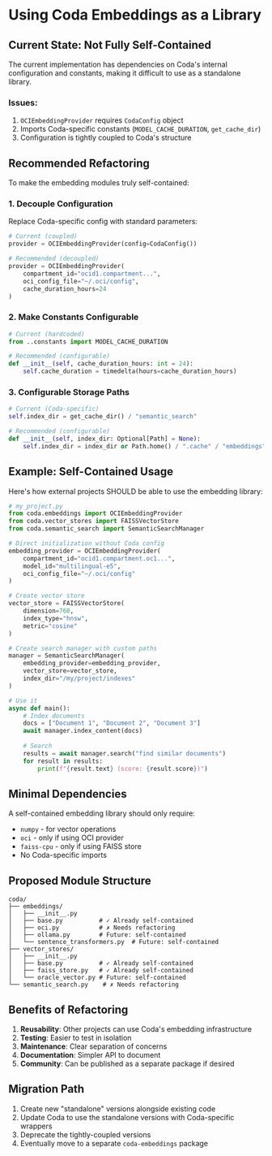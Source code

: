 # Using Coda Embeddings as a Library

## Current State: Not Fully Self-Contained

The current implementation has dependencies on Coda's internal configuration and constants, making it difficult to use as a standalone library.

### Issues:
1. `OCIEmbeddingProvider` requires `CodaConfig` object
2. Imports Coda-specific constants (`MODEL_CACHE_DURATION`, `get_cache_dir`)
3. Configuration is tightly coupled to Coda's structure

## Recommended Refactoring

To make the embedding modules truly self-contained:

### 1. Decouple Configuration

Replace Coda-specific config with standard parameters:

```python
# Current (coupled)
provider = OCIEmbeddingProvider(config=CodaConfig())

# Recommended (decoupled)
provider = OCIEmbeddingProvider(
    compartment_id="ocid1.compartment...",
    oci_config_file="~/.oci/config",
    cache_duration_hours=24
)
```

### 2. Make Constants Configurable

```python
# Current (hardcoded)
from ..constants import MODEL_CACHE_DURATION

# Recommended (configurable)
def __init__(self, cache_duration_hours: int = 24):
    self.cache_duration = timedelta(hours=cache_duration_hours)
```

### 3. Configurable Storage Paths

```python
# Current (Coda-specific)
self.index_dir = get_cache_dir() / "semantic_search"

# Recommended (configurable)
def __init__(self, index_dir: Optional[Path] = None):
    self.index_dir = index_dir or Path.home() / ".cache" / "embeddings"
```

## Example: Self-Contained Usage

Here's how external projects SHOULD be able to use the embedding library:

```python
# my_project.py
from coda.embeddings import OCIEmbeddingProvider
from coda.vector_stores import FAISSVectorStore
from coda.semantic_search import SemanticSearchManager

# Direct initialization without Coda config
embedding_provider = OCIEmbeddingProvider(
    compartment_id="ocid1.compartment.oc1...",
    model_id="multilingual-e5",
    oci_config_file="~/.oci/config"
)

# Create vector store
vector_store = FAISSVectorStore(
    dimension=768,
    index_type="hnsw",
    metric="cosine"
)

# Create search manager with custom paths
manager = SemanticSearchManager(
    embedding_provider=embedding_provider,
    vector_store=vector_store,
    index_dir="/my/project/indexes"
)

# Use it
async def main():
    # Index documents
    docs = ["Document 1", "Document 2", "Document 3"]
    await manager.index_content(docs)
    
    # Search
    results = await manager.search("find similar documents")
    for result in results:
        print(f"{result.text} (score: {result.score})")
```

## Minimal Dependencies

A self-contained embedding library should only require:
- `numpy` - for vector operations
- `oci` - only if using OCI provider
- `faiss-cpu` - only if using FAISS store
- No Coda-specific imports

## Proposed Module Structure

```
coda/
├── embeddings/
│   ├── __init__.py
│   ├── base.py          # ✓ Already self-contained
│   ├── oci.py           # ✗ Needs refactoring
│   ├── ollama.py        # Future: self-contained
│   └── sentence_transformers.py  # Future: self-contained
├── vector_stores/
│   ├── __init__.py
│   ├── base.py          # ✓ Already self-contained
│   ├── faiss_store.py   # ✓ Already self-contained
│   └── oracle_vector.py # Future: self-contained
└── semantic_search.py    # ✗ Needs refactoring
```

## Benefits of Refactoring

1. **Reusability**: Other projects can use Coda's embedding infrastructure
2. **Testing**: Easier to test in isolation
3. **Maintenance**: Clear separation of concerns
4. **Documentation**: Simpler API to document
5. **Community**: Can be published as a separate package if desired

## Migration Path

1. Create new "standalone" versions alongside existing code
2. Update Coda to use the standalone versions with Coda-specific wrappers
3. Deprecate the tightly-coupled versions
4. Eventually move to a separate `coda-embeddings` package